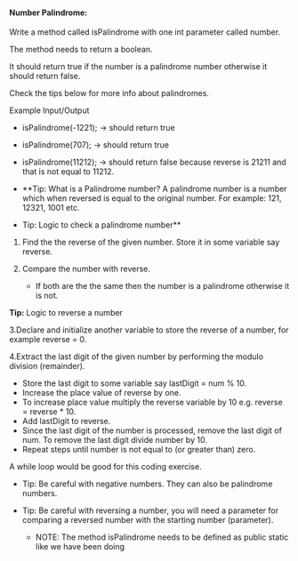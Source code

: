 #### Number Palindrome:

Write a method called isPalindrome with one int parameter called number.

The method needs to return a boolean.

It should return true if the number is a palindrome number otherwise it should return false.

Check the tips below for more info about palindromes.

Example Input/Output

- isPalindrome(-1221); → should return true

- isPalindrome(707); → should return true

- isPalindrome(11212); → should return false because reverse is 21211 and that is not equal to 11212.

- **Tip: What is a Palindrome number?  A palindrome number is a number which when reversed is equal to the original number. For example: 121, 12321, 1001 etc.

- Tip: Logic to check a palindrome number**

1. Find the the reverse of the given number. Store it in some variable say reverse. 
2. Compare the number with reverse.

    - If both are the the same then the number is a palindrome otherwise it is not.

**Tip:** Logic to reverse a number

3.Declare and initialize another variable to store the reverse of a number, for example reverse = 0.

4.Extract the last digit of the given number by performing the modulo division (remainder).
   - Store the last digit to some variable say lastDigit = num % 10.
   - Increase the place value of reverse by one.
   - To increase place value multiply the reverse variable by 10 e.g. reverse = reverse * 10.
   - Add lastDigit to reverse.
   - Since the last digit of the number is processed, remove the last digit of num. To remove the last digit divide number by 10.
   - Repeat steps until number is not equal to (or greater than) zero. 

A while loop would be good for this coding exercise.


- Tip: Be careful with negative numbers. They can also be palindrome numbers.

- Tip: Be careful with reversing a number, you will need a parameter for comparing a reversed number with the starting number (parameter).

    - NOTE: The method isPalindrome needs to be defined as public static like we have been doing